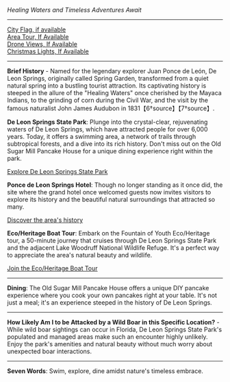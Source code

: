 *Healing Waters and Timeless Adventures Await*

---

[City Flag, if available](https://www.google.com/search?tbm=isch&q=De+Leon+Springs+FL+Flag+Picture)  
[Area Tour, If Available](https://www.youtube.com/results?search_query=De+Leon+Springs+FL+4k+tour)  
[Drone Views, If Available](https://www.youtube.com/results?search_query=De+Leon+Springs+FL+4k+drone)  
[Christmas Lights, If Available](https://www.youtube.com/results?search_query=De+Leon+Springs+FL+christmas+lights)

---

**Brief History** - Named for the legendary explorer Juan Ponce de León, De Leon Springs, originally called Spring Garden, transformed from a quiet natural spring into a bustling tourist attraction. Its captivating history is steeped in the allure of the "Healing Waters" once cherished by the Mayaca Indians, to the grinding of corn during the Civil War, and the visit by the famous naturalist John James Audubon in 1831【6†source】【7†source】.

**De Leon Springs State Park**: Plunge into the crystal-clear, rejuvenating waters of De Leon Springs, which have attracted people for over 6,000 years. Today, it offers a swimming area, a network of trails through subtropical forests, and a dive into its rich history. Don't miss out on the Old Sugar Mill Pancake House for a unique dining experience right within the park.

  [Explore De Leon Springs State Park](https://www.youtube.com/results?search_query=De+Leon+Springs+State+Park)

**Ponce de Leon Springs Hotel**: Though no longer standing as it once did, the site where the grand hotel once welcomed guests now invites visitors to explore its history and the beautiful natural surroundings that attracted so many.

  [Discover the area's history](https://www.youtube.com/results?search_query=De+Leon+Springs+historical+sites)

**Eco/Heritage Boat Tour**: Embark on the Fountain of Youth Eco/Heritage tour, a 50-minute journey that cruises through De Leon Springs State Park and the adjacent Lake Woodruff National Wildlife Refuge. It's a perfect way to appreciate the area's natural beauty and wildlife.

  [Join the Eco/Heritage Boat Tour](https://www.youtube.com/results?search_query=De+Leon+Springs+Eco+Heritage+Boat+Tour)

---

**Dining**: The Old Sugar Mill Pancake House offers a unique DIY pancake experience where you cook your own pancakes right at your table. It's not just a meal; it's an experience steeped in the history of De Leon Springs.

---

**How Likely Am I to be Attacked by a Wild Boar in this Specific Location?** - While wild boar sightings can occur in Florida, De Leon Springs State Park's populated and managed areas make such an encounter highly unlikely. Enjoy the park's amenities and natural beauty without much worry about unexpected boar interactions.

---

**Seven Words**: Swim, explore, dine amidst nature's timeless embrace.